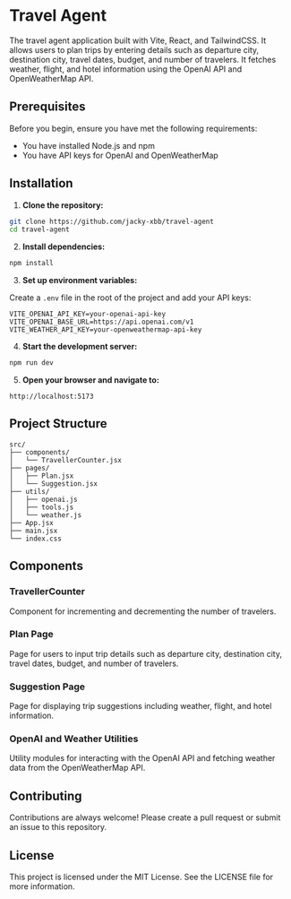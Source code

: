 # Travel Agent

The travel agent application built with Vite, React, and TailwindCSS. It allows users to plan trips by entering details such as departure city, destination city, travel dates, budget, and number of travelers. It fetches weather, flight, and hotel information using the OpenAI API and OpenWeatherMap API.

## Prerequisites

Before you begin, ensure you have met the following requirements:

- You have installed Node.js and npm
- You have API keys for OpenAI and OpenWeatherMap

## Installation

1. **Clone the repository:**

```bash
git clone https://github.com/jacky-xbb/travel-agent
cd travel-agent
```

2. **Install dependencies:**

```bash
npm install
```

3. **Set up environment variables:**

Create a `.env` file in the root of the project and add your API keys:

```plaintext
VITE_OPENAI_API_KEY=your-openai-api-key
VITE_OPENAI_BASE_URL=https://api.openai.com/v1
VITE_WEATHER_API_KEY=your-openweathermap-api-key
```

4. **Start the development server:**

```bash
npm run dev
```

5. **Open your browser and navigate to:**

```
http://localhost:5173
```

## Project Structure

```
src/
├── components/
│   └── TravellerCounter.jsx
├── pages/
│   ├── Plan.jsx
│   └── Suggestion.jsx
├── utils/
│   ├── openai.js
│   ├── tools.js
│   └── weather.js
├── App.jsx
├── main.jsx
└── index.css
```

## Components

### TravellerCounter

Component for incrementing and decrementing the number of travelers.

### Plan Page

Page for users to input trip details such as departure city, destination city, travel dates, budget, and number of travelers.

### Suggestion Page

Page for displaying trip suggestions including weather, flight, and hotel information.

### OpenAI and Weather Utilities

Utility modules for interacting with the OpenAI API and fetching weather data from the OpenWeatherMap API.

## Contributing

Contributions are always welcome! Please create a pull request or submit an issue to this repository.

## License

This project is licensed under the MIT License. See the LICENSE file for more information.
